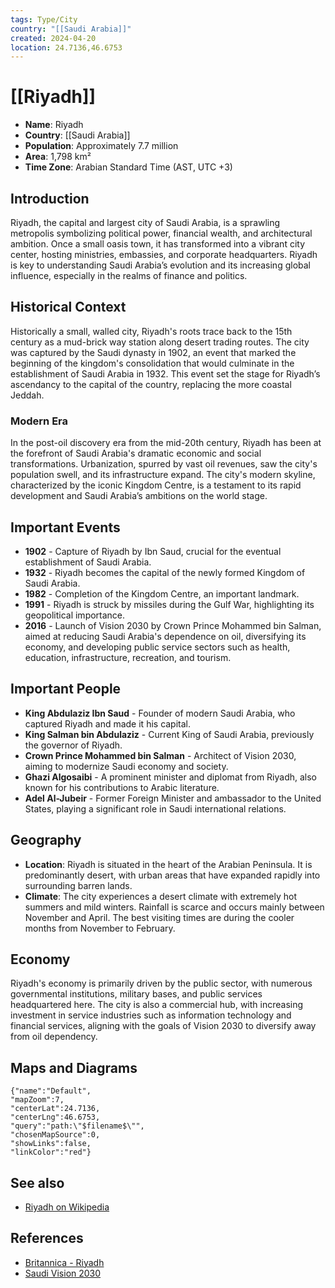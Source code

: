 ```yaml
---
tags: Type/City
country: "[[Saudi Arabia]]"
created: 2024-04-20
location: 24.7136,46.6753
---
```


# [[Riyadh]]

- **Name**: Riyadh
- **Country**: [[Saudi Arabia]]
- **Population**: Approximately 7.7 million
- **Area**: 1,798 km²
- **Time Zone**: Arabian Standard Time (AST, UTC +3)

## Introduction

Riyadh, the capital and largest city of Saudi Arabia, is a sprawling metropolis symbolizing political power, financial wealth, and architectural ambition. Once a small oasis town, it has transformed into a vibrant city center, hosting ministries, embassies, and corporate headquarters. Riyadh is key to understanding Saudi Arabia’s evolution and its increasing global influence, especially in the realms of finance and politics.

## Historical Context

Historically a small, walled city, Riyadh's roots trace back to the 15th century as a mud-brick way station along desert trading routes. The city was captured by the Saudi dynasty in 1902, an event that marked the beginning of the kingdom's consolidation that would culminate in the establishment of Saudi Arabia in 1932. This event set the stage for Riyadh’s ascendancy to the capital of the country, replacing the more coastal Jeddah.

### Modern Era

In the post-oil discovery era from the mid-20th century, Riyadh has been at the forefront of Saudi Arabia's dramatic economic and social transformations. Urbanization, spurred by vast oil revenues, saw the city's population swell, and its infrastructure expand. The city's modern skyline, characterized by the iconic Kingdom Centre, is a testament to its rapid development and Saudi Arabia’s ambitions on the world stage.

## Important Events

- **1902** - Capture of Riyadh by Ibn Saud, crucial for the eventual establishment of Saudi Arabia.
- **1932** - Riyadh becomes the capital of the newly formed Kingdom of Saudi Arabia.
- **1982** - Completion of the Kingdom Centre, an important landmark.
- **1991** - Riyadh is struck by missiles during the Gulf War, highlighting its geopolitical importance.
- **2016** - Launch of Vision 2030 by Crown Prince Mohammed bin Salman, aimed at reducing Saudi Arabia's dependence on oil, diversifying its economy, and developing public service sectors such as health, education, infrastructure, recreation, and tourism.

## Important People

- **King Abdulaziz Ibn Saud** - Founder of modern Saudi Arabia, who captured Riyadh and made it his capital.
- **King Salman bin Abdulaziz** - Current King of Saudi Arabia, previously the governor of Riyadh.
- **Crown Prince Mohammed bin Salman** - Architect of Vision 2030, aiming to modernize Saudi economy and society.
- **Ghazi Algosaibi** - A prominent minister and diplomat from Riyadh, also known for his contributions to Arabic literature.
- **Adel Al-Jubeir** - Former Foreign Minister and ambassador to the United States, playing a significant role in Saudi international relations.

## Geography

- **Location**:
  Riyadh is situated in the heart of the Arabian Peninsula. It is predominantly desert, with urban areas that have expanded rapidly into surrounding barren lands.
- **Climate**:
  The city experiences a desert climate with extremely hot summers and mild winters. Rainfall is scarce and occurs mainly between November and April. The best visiting times are during the cooler months from November to February.

## Economy

Riyadh's economy is primarily driven by the public sector, with numerous governmental institutions, military bases, and public services headquartered here. The city is also a commercial hub, with increasing investment in service industries such as information technology and financial services, aligning with the goals of Vision 2030 to diversify away from oil dependency.

## Maps and Diagrams

```mapview
{"name":"Default",
"mapZoom":7,
"centerLat":24.7136,
"centerLng":46.6753,
"query":"path:\"$filename$\"",
"chosenMapSource":0,
"showLinks":false,
"linkColor":"red"}
```

## See also

- [Riyadh on Wikipedia](https://en.wikipedia.org/wiki/Riyadh)

## References

- [Britannica - Riyadh](https://www.britannica.com/place/Riyadh)
- [Saudi Vision 2030](https://vision2030.gov.sa/)
